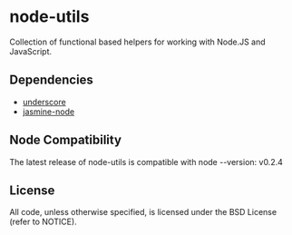 # node-utils

Collection of functional based helpers for working with Node.JS and JavaScript.

## Dependencies

* [underscore](http://github.com/documentcloud/underscore)
* [jasmine-node](http://github.com/mhevery/jasmine-node)

## Node Compatibility

The latest release of node-utils is compatible with node --version:
    v0.2.4

## License

All code, unless otherwise specified, is licensed under the BSD License (refer
to NOTICE).